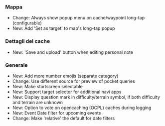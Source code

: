 ### Mappa
- Change: Always show popup menu on cache/waypoint long-tap (configurable)
- New: Add 'Set as target' to map's long-tap popup

### Dettagli del cache
- New: 'Save and upload' button when editing personal note

### Generale
- New: Add more number emojis (separate category)
- Change: Use different source for preview of pocket queries
- New: Make startscreen selectable
- New: Support target selector for additional navi apps
- New: Display question mark in difficulty/terrain symbol, if both difficulty and terrain are unknown
- New: Option to vote on opencaching (OCPL) caches during logging
- New: Event Date filter for upcoming events
- Change: Make 'relative' the default for date filters
